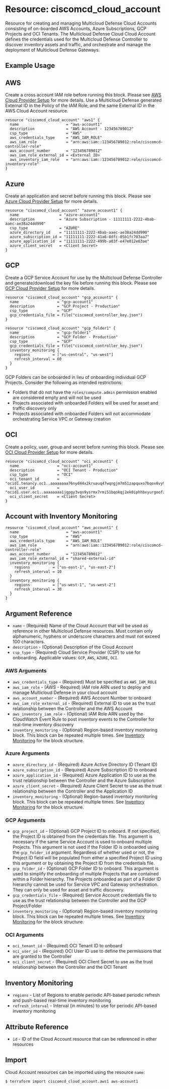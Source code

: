 # Resource: ciscomcd_cloud_account
Resource for creating and managing Multicloud Defense Cloud Accounts consisting of on-boarded AWS Accounts, Azure Subscriptions, GCP Projects and OCI Tenants.  The Multicloud Defense Cloud Cloud Account defines the credentials used for the Multicloud Defense Controller to discover inventory assets and traffic, and orchestrate and manage the deployment of Multicloud Defense Gateways.

## Example Usage

## AWS
Create a cross account IAM role before running this block. Please see [AWS Cloud Provider Setup](https://docs.ciscomcd.com/userguide/setup_csp/aws/overview/) for more details. Use a Multicloud Defense generated External ID in the Policy of the IAM Role, and the same External ID in the AWS Cloud Account resource.

```hcl
resource "ciscomcd_cloud_account" "aws1" {
  name                     = "aws-account1"
  description              = "AWS Account - 123456789012"
  csp_type                 = "AWS"
  aws_credentials_type     = "AWS_IAM_ROLE"
  aws_iam_role             = "arn:aws:iam::123456789012:role/ciscomcd-controller-role"
  aws_account_number       = "123456789012"
  aws_iam_role_external_id = <External ID>
  aws_inventory_iam_role   = "arn:aws:iam::123456789012:role/ciscomcd-inventory-role"
}
```

## Azure
Create an application and secret before running this block. Please see [Azure Cloud Provider Setup](https://docs.ciscomcd.com/userguide/setup_csp/azure/overview/) for more details.

```hcl
resource "ciscomcd_cloud_account" "azure_account1" {
  name                  = "azure-account1"
  description           = "Azure Subscription - 11111111-2222-4bab-aaec-ae38a24dd990"
  csp_type              = "AZURE"
  azure_directory_id    = "11111111-2222-4bab-aaec-ae38a24dd990"
  azure_subscription_id = "11111111-2222-41a6-8dfc-05b1fc703aa7"
  azure_application_id  = "11111111-2222-499b-a03f-e47e012e63ae"
  azure_client_secret   = <Client Secret>
}
```

## GCP
Create a GCP Service Account for use by the Multicloud Defense Controller and generate/download the key file before running this block. Please see [GCP Cloud Provider Setup](https://docs.ciscomcd.com/userguide/setup_csp/gcp/overview/) for more details.

```hcl
resource "ciscomcd_cloud_account" "gcp_account1" {
  name                 = "gcp-account1"
  description          = "GCP Project - Production"
  csp_type             = "GCP"
  gcp_credentials_file = file("ciscomcd_controller_key.json")
}
```

```hcl
resource "ciscomcd_cloud_account" "gcp_folder1" {
  name                 = "gcp-folder1"
  description          = "GCP Folder - Production"
  csp_type             = "GCP"
  gcp_credentials_file = file("ciscomcd_controller_key.json")
  inventory_monitoring {
    regions          = ["us-central", "us-west"]
    refresh_interval = 60
  }
}
```

GCP Folders can be onboarded in lieu of onboarding individual GCP Projects.  Consider the following as intended restrictions:
* Folders that do not have the `roles/compute.admin` permission enabled are considered empty and will not be used
* Projects associated with onboarded Folders will be used for asset and traffic discovery only
* Projects associated with onboarded Folders will not accommodate orchestrating Service VPC or Gateway creation

## OCI
Create a policy, user, group and secret before running this block. Please see [OCI Cloud Provider Setup](https://docs.ciscomcd.com/userguide/setup_csp/oci/overview/) for more details.

```hcl
resource "ciscomcd_cloud_account" "oci_account1" {
  name                 = "oci-account1"
  description          = "OCI Tenant - Production"
  csp_type             = "OCI"
  oci_tenant_id        = "ocid1.tenancy.oc1..aaaaaaaa76nyd44x2kruauq47wqngjm7m51zapquxo7bqox6vy9681uz47oq"
  oci_user_id          = "ocid1.user.oc1..aaaaaaaa1jqpgy3vqs9ysrmx7rmi51bqokqj2ek0iphhbxyurgoofzh9ymma"
  oci_client_secret    = <Client Secret>
}
```

## Account with Inventory Monitoring
```hcl
resource "ciscomcd_cloud_account" "aws_account1" {
  name                     = "aws-account1"
  csp_type                 = "AWS"
  aws_credentials_type     = "AWS_IAM_ROLE"
  aws_iam_role             = "arn:aws:iam::123456789012:role/ciscomcd-controller-role"
  aws_account_number       = "123456789012"
  aws_iam_role_external_id = "shared-external-id"
  inventory_monitoring {
    regions          = ["us-east-1", "us-east-2"]
    refresh_interval = 10
  }
  inventory_monitoring {
    regions          = ["us-west-1", "us-west-2"]
    refresh_interval = 30
  }
}
```

## Argument Reference
* `name` - (Required) Name of the Cloud Account that will be used as reference in other Multicloud Defense resources. Must contain only alphanumeric, hyphens or underscore characters and must not exceed 100 characters.
* `description` - (Optional) Description of the Cloud Account
* `csp_type` - (Required) Cloud Service Provider (CSP) to use for onboarding. Applicable values: `GCP`, `AWS`, `AZURE`, `OCI`.

### AWS Arguments
* `aws_credentials_type` - (Required) Must be specified as `AWS_IAM_ROLE`
* `aws_iam_role` - (AWS - Required) IAM role ARN used to deploy and manage Multicloud Defense in your cloud account
* `aws_account_number` - (Required) AWS Account Number to onboard
* `aws_iam_role_external_id` - (Required) External ID to use as the trust relationship between the Controller and the AWS Account
* `aws_inventory_iam_role` - (Optional) IAM Role ARN used by the CloudWatch Event Rule to post inventory events to the Controller for real-time inventory discovery
* `inventory_monitoring` - (Optional) Region-based inventory monitoring block. This block can be repeated multiple times. See [Inventory Monitoring](#inventory-monitoring) for the block structure.

### Azure Arguments
* `azure_directory_id` - (Required) Azure Active Directory ID (Tenant ID)
* `azure_subscription_id` - (Required) Azure Subscription ID to onboard
* `azure_application_id` - (Required) Azure Application ID to use as the trust relationship between the Controller and the Azure Subscription
* `azure_client_secret` - (Required) Azure Client Secret to use as the trust relationship between the Controller and the Application ID
* `inventory_monitoring` - (Optional) Region-based inventory monitoring block. This block can be repeated multiple times. See [Inventory Monitoring](#inventory-monitoring) for the block structure.

### GCP Arguments
* `gcp_project_id` - (Optional) GCP Project ID to onboard. If not specified, the Project ID is obtained from the credentials file. This argument is necessary if the same Service Account is used to onboard multiple Projects. This argument is not used if the Folder ID is onboarded using the `gcp_folder_id` argument. Regardless of whether used or not, the Project ID field will be populated from either a specified Project ID using this argument or by obtaining the Project ID from the credentials file.
* `gcp_folder_id` - (Optional) GCP Folder ID to onboard. This argument is used to simplify the onboarding of multiple Projects that are contained within a Folder hierarchy.  The Projects onboarded as part of a Folder ID hierarchy cannot be used for Service VPC and Gateway orchestration.  They can only be used for asset and traffic discovery. 
* `gcp_credentials_file` - (Required) Service Account credentials file to use as the trust relationship between the Controller and the GCP Project/Folder
* `inventory_monitoring` - (Optional) Region-based inventory monitoring block. This block can be repeated multiple times. See [Inventory Monitoring](#inventory-monitoring) for the block structure.

### OCI Arguments
* `oci_tenant_id` - (Required) OCI Tenant ID to onboard
* `oci_user_id` - (Required) OCI User ID use to define the permissions that are granted to the Controller
* `oci_client_secret` - (Required) OCI Client Secret to use as the trust relationship between the Controller and the OCI Tenant

## Inventory Monitoring
* `regions` - List of Regions to enable periodic API-based periodic refresh and push-based real-time inventory monitoring
* `refresh_interval` - Interval (in minutes) to use for periodic API-based inventory monitoring

## Attribute Reference
* `id` - ID of the Cloud Account resource that can be referenced in other resources

## Import
Cloud Account resources can be imported using the resource `name`:

```hcl
$ terraform import ciscomcd_cloud_account.aws1 aws-account1
```